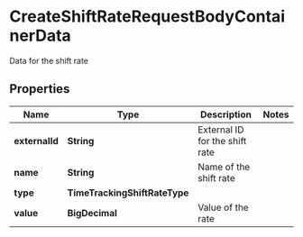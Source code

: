 

# CreateShiftRateRequestBodyContainerData

Data for the shift rate

## Properties

| Name | Type | Description | Notes |
|------------ | ------------- | ------------- | -------------|
|**externalId** | **String** | External ID for the shift rate |  |
|**name** | **String** | Name of the shift rate |  |
|**type** | **TimeTrackingShiftRateType** |  |  |
|**value** | **BigDecimal** | Value of the rate |  |



